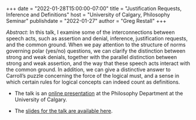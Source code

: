 +++
date = "2022-01-28T15:00:00-07:00"
title = "Justification Requests, Inference and Definitions"
host = "University of Calgary, Philosophy Seminar"
publishdate = "2022-01-27"
author = "Greg Restall"
+++

*Abstract*: In this talk, I examine some of the interconnections between speech acts, such as assertion and denial, inference, justification requests, and the common ground. When we pay attention to the structure of norms governing polar (yes/no) questions, we can clarify the distinction between strong and weak denials, together with the parallel distinction between strong and weak assertion, and the way that these speech acts interact with the common ground. In addition, we can give a distinctive answer to Carroll’s puzzle concerning the force of the logical must, and a sense in which certain rules for logical concepts can indeed count as definitions.

* The talk is an [online presentation](https://events.ucalgary.ca/arts/philosophy/#!view/event/event_id/402200) at the Philosophy Department at the University of Calgary.

* The [slides for the talk are available here](/slides/jrid-calgary.pdf).